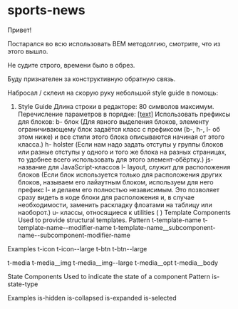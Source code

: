 # sports-news

Привет! 

Постарался во всю использовать BEM методолгию, смотрите, что из этого вышло.

Не судите строго, времени было в обрез.

Буду признателен за конструктивную обратную связь.

Набросал / склеил на скорую руку небольшой style guide в помощь: 

1. Style Guide 
	Длина строки в редакторе: 80 символов максимум.
	Перечисление параметров в порядке: 
		<a class="[value]" id="[value]" data-name="[value]" href="[url]">[text]</a>
	Использовать префиксы для блоков: 
		b- блок (Для явного выделения блоков, элементу ограничивающему блок задаётся класс с префиксом (b-, h-, l- об этом ниже) и все стили этого блока описываются начиная от этого класса.)
		h- holster (Если нам надо задать отступы у группы блоков или разные отступы у одного и того же блока на разных страницах, то удобнее всего использовать для этого элемент-обёртку.)
		js- название для JavaScript-классов
		l- layout, служит для расположения блоков (Если блок используется только для расположения других блоков, называем его лайаутным блоком, используем для него префикс l- и делаем его полностью независимым. Это позволяет сразу видеть в коде блоки для расположения и, в случае необходимости, заменить раскладку флоатами на таблицу или наоборот.)
		u- классы, относящиеся к utilities ( )
	Template Components
Used to provide structural templates.
Pattern
t-template-name
t-template-name--modifier-name
t-template-name__subcomponent-name--subcomponent-modifier-name


Examples
t-icon
t-icon--large
t-btn
t-btn--large

t-media
t-media__img
t-media__img--large
t-media__opt
t-media__body


State Components
Used to indicate the state of a component
Pattern
is-state-type


Examples
is-hidden
is-collapsed
is-expanded
is-selected


